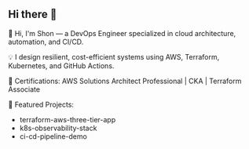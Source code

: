 ## Hi there 👋

<!--
**Heapax/Heapax** is a ✨ _special_ ✨ repository because its `README.md` (this file) appears on your GitHub profile.

Here are some ideas to get you started:

- 🔭 I’m currently working on ...
- 🌱 I’m currently learning ...
- 👯 I’m looking to collaborate on ...
- 🤔 I’m looking for help with ...
- 💬 Ask me about ...
- 📫 How to reach me: ...
- 😄 Pronouns: ...
- ⚡ Fun fact: ...
-->

👋 Hi, I'm Shon — a DevOps Engineer specialized in cloud architecture, automation, and CI/CD.

💡 I design resilient, cost-efficient systems using AWS, Terraform, Kubernetes, and GitHub Actions.

🎯 Certifications: AWS Solutions Architect Professional | CKA | Terraform Associate

🚀 Featured Projects:
- terraform-aws-three-tier-app
- k8s-observability-stack
- ci-cd-pipeline-demo
